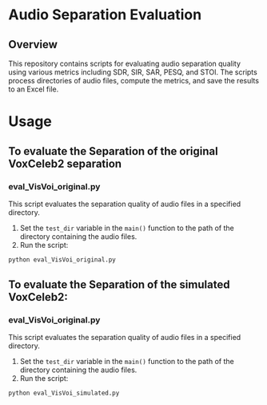 # Audio Separation Evaluation

## Overview

This repository contains scripts for evaluating audio separation quality using various metrics including SDR, SIR, SAR, PESQ, and STOI. The scripts process directories of audio files, compute the metrics, and save the results to an Excel file.

# Usage

## To evaluate the Separation of the original VoxCeleb2 separation 
### eval_VisVoi_original.py


This script evaluates the separation quality of audio files in a specified directory.

1. Set the `test_dir` variable in the `main()` function to the path of the directory containing the audio files.
2. Run the script:

```bash
python eval_VisVoi_original.py
``` 
## To evaluate the Separation of the simulated VoxCeleb2:
### eval_VisVoi_original.py

This script evaluates the separation quality of audio files in a specified directory.

1. Set the `test_dir` variable in the `main()` function to the path of the directory containing the audio files.
2. Run the script:

```bash
python eval_VisVoi_simulated.py
``` 